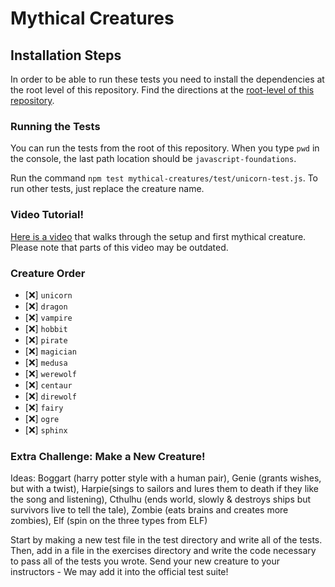 # Mythical Creatures

## Installation Steps

In order to be able to run these tests you need to install the dependencies at the root level of this repository. Find the directions at the [root-level of this repository](https://github.com/turingschool-examples/javascript-foundations).

### Running the Tests

You can run the tests from the root of this repository. When you type `pwd` in the console, the last path location should be `javascript-foundations`.

Run the command `npm test mythical-creatures/test/unicorn-test.js`. To run other tests, just replace the creature name.

### Video Tutorial!

[Here is a video](https://youtu.be/wfrwMYn2BCg) that walks through the setup and first mythical creature. Please note that parts of this video may be outdated.

### Creature Order

- [:x:] `unicorn`
- [:x:] `dragon`
- [:x:] `vampire`
- [:x:] `hobbit`
- [:x:] `pirate`
- [:x:] `magician`
- [:x:] `medusa`
- [:x:] `werewolf`
- [:x:] `centaur`
- [:x:] `direwolf`
- [:x:] `fairy`
- [:x:] `ogre`
- [:x:] `sphinx`

### Extra Challenge: Make a New Creature!

Ideas: Boggart (harry potter style with a human pair), Genie (grants wishes, but with a twist), Harpie(sings to sailors and lures them to death if they like the song and listening), Cthulhu (ends world, slowly & destroys ships but survivors live to tell the tale), Zombie (eats brains and creates more zombies), Elf (spin on the three types from ELF) 

Start by making a new test file in the test directory and write all of the tests. Then, add in a file in the exercises directory and write the code necessary to pass all of the tests you wrote. Send your new creature to your instructors - We may add it into the official test suite!
